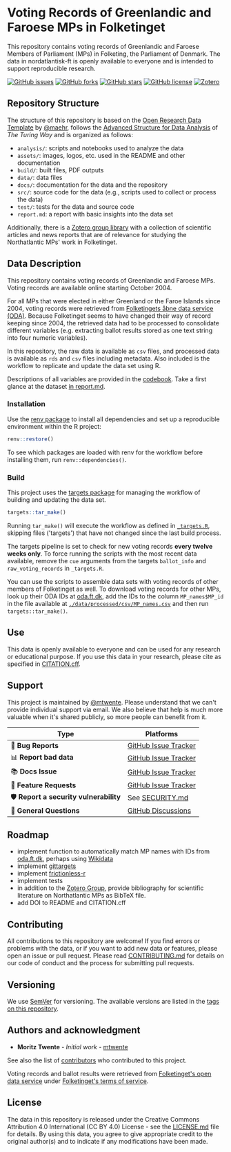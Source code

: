 # Voting Records of Greenlandic and Faroese MPs in Folketinget

This repository contains voting records of Greenlandic and Faroese Members of Parliament (MPs) in Folketing, the Parliament of Denmark. The data in nordatlantisk-ft is openly available to everyone and is intended to support reproducible research.

[![GitHub issues](https://img.shields.io/github/issues/mtwente/nordatlantisk-ft.svg)](https://github.com/mtwente/nordatlantisk-ft/issues) [![GitHub forks](https://img.shields.io/github/forks/mtwente/nordatlantisk-ft.svg)](https://github.com/mtwente/nordatlantisk-ft/network) [![GitHub stars](https://img.shields.io/github/stars/mtwente/nordatlantisk-ft.svg)](https://github.com/mtwente/nordatlantisk-ft/stargazers) [![GitHub license](https://img.shields.io/github/license/mtwente/nordatlantisk-ft.svg)](https://github.com/mtwente/nordatlantisk-ft/blob/main/LICENSE.md) [![Zotero](https://img.shields.io/badge/zotero-nordatlantisk--ft-red?style=flat&logo=zotero&logoColor=white&labelColor=565656&color=bb393c)](https://www.zotero.org/groups/5346749/nordatlantisk-ft)

## Repository Structure

The structure of this repository is based on the [Open Research Data Template](https://github.com/maehr/open-research-data-template) by [@maehr](https://github.com/maehr), follows the [Advanced Structure for Data Analysis](https://the-turing-way.netlify.app/project-design/project-repo/project-repo-advanced.html) of _The Turing Way_ and is organized as follows:

- `analysis/`: scripts and notebooks used to analyze the data
- `assets/`: images, logos, etc. used in the README and other documentation
- `build/`: built files, PDF outputs
- `data/`: data files
- `docs/`: documentation for the data and the repository
- `src/`: source code for the data (e.g., scripts used to collect or process the data)
- `test/`: tests for the data and source code
- `report.md`: a report with basic insights into the data set

Additionally, there is a [Zotero group library](https://www.zotero.org/groups/5346749/nordatlantisk-ft) with a collection of scientific articles and news reports that are of relevance for studying the Northatlantic MPs' work in Folketinget.

## Data Description

This repository contains voting records of Greenlandic and Faroese MPs. Voting records are available online starting October 2004.

For all MPs that were elected in either Greenland or the Faroe Islands since 2004, voting records were retrieved from [Folketingets åbne data service (ODA)](https://www.ft.dk/dokumenter/aabne_data). Because Folketinget seems to have changed their way of record keeping since 2004, the retrieved data had to be processed to consolidate different variables (e.g. extracting ballot results stored as one text string into four numeric variables).

In this repository, the raw data is available as `csv` files, and processed data is available as `rds` and `csv` files including metadata. Also included is the workflow to replicate and update the data set using R.

Descriptions of all variables are provided in the [codebook](./docs/codebook.md). Take a first glance at the dataset [in report.md](report.md).

### Installation

Use the [renv package](https://rstudio.github.io/renv/index.html) to install all dependencies and set up a reproducible environment within the R project:

```r
renv::restore()
```

To see which packages are loaded with renv for the workflow before installing them, run `renv::dependencies()`.

### Build

This project uses the [targets package](https://books.ropensci.org/targets/) for managing the workflow of building and updating the data set.

```r
targets::tar_make()
```

Running `tar_make()` will execute the workflow as defined in [`_targets.R`](./_targets.R), skipping files ('targets') that have not changed since the last build process.

The targets pipeline is set to check for new voting records **every twelve weeks only**. To force running the scripts with the most recent data available, remove the `cue` arguments from the targets `ballot_info` and `raw_voting_records` in `_targets.R`.

You can use the scripts to assemble data sets with voting records of other members of Folketinget as well. To download voting records for other MPs, look up their ODA IDs at [oda.ft.dk](https://oda.ft.dk), add the IDs to the column `MP_names$MP_id` in the file available at [`./data/processed/csv/MP_names.csv`](./data/processed/csv/MP_names.csv) and then run `targets::tar_make()`.

## Use

This data is openly available to everyone and can be used for any research or educational purpose. If you use this data in your research, please cite as specified in [CITATION.cff](CITATION.cff).

## Support

This project is maintained by [@mtwente](https://github.com/mtwente). Please understand that we can't provide individual support via email. We also believe that help is much more valuable when it's shared publicly, so more people can benefit from it.

| Type                                   | Platforms                                                                     |
| -------------------------------------- | ----------------------------------------------------------------------------- |
| 🚨 **Bug Reports**                     | [GitHub Issue Tracker](https://github.com/mtwente/nordatlantisk-ft/issues)    |
| 📊 **Report bad data**                 | [GitHub Issue Tracker](https://github.com/mtwente/nordatlantisk-ft/issues)    |
| 📚 **Docs Issue**                      | [GitHub Issue Tracker](https://github.com/mtwente/nordatlantisk-ft/issues)    |
| 🎁 **Feature Requests**                | [GitHub Issue Tracker](https://github.com/mtwente/nordatlantisk-ft/issues)    |
| 🛡 **Report a security vulnerability** | See [SECURITY.md](SECURITY.md)                                                |
| 💬 **General Questions**               | [GitHub Discussions](https://github.com/mtwente/nordatlantisk-ft/discussions) |

## Roadmap

- implement function to automatically match MP names with IDs from [oda.ft.dk](https://oda.ft.dk), perhaps using [Wikidata](https://www.wikidata.org/wiki/Property:P10207)
- implement [gittargets](https://github.com/ropensci/gittargets)
- implement [frictionless-r](https://github.com/frictionlessdata/frictionless-r)
- implement tests
- in addition to the [Zotero Group](https://www.zotero.org/groups/5346749/nordatlantisk-ft), provide bibliography for scientific literature on Northatlantic MPs as BibTeX file.
- add DOI to README and CITATION.cff

## Contributing

All contributions to this repository are welcome! If you find errors or problems with the data, or if you want to add new data or features, please open an issue or pull request. Please read [CONTRIBUTING.md](CONTRIBUTING.md) for details on our code of conduct and the process for submitting pull requests.

## Versioning

We use [SemVer](http://semver.org/) for versioning. The available versions are listed in the [tags on this repository](https://github.com/mtwente/nordatlantisk-ft/tags).

## Authors and acknowledgment

- **Moritz Twente** - _Initial work_ - [mtwente](https://github.com/mtwente)

See also the list of [contributors](https://github.com/mtwente/nordatlantisk-ft/graphs/contributors) who contributed to this project.

Voting records and ballot results were retrieved from [Folketinget's open data service](https://oda.ft.dk/) under [Folketinget's terms of service](https://www.ft.dk/dokumenter/aabne_data).

## License

The data in this repository is released under the Creative Commons Attribution 4.0 International (CC BY 4.0) License - see the [LICENSE.md](LICENSE.md) file for details. By using this data, you agree to give appropriate credit to the original author(s) and to indicate if any modifications have been made.
